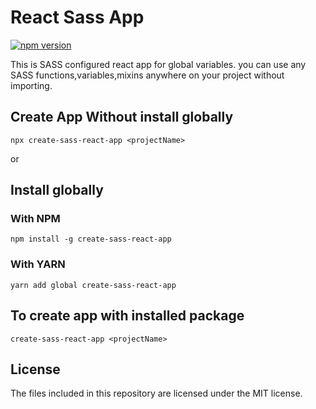 # React Sass App

[![npm version](https://badge.fury.io/js/create-sass-react-app.svg)](https://badge.fury.io/js/create-sass-react-app)

This is SASS configured react app for global variables. you can use any SASS functions,variables,mixins anywhere on your project without importing.

## Create App Without install globally

`npx create-sass-react-app <projectName>`

or

## Install globally

### With NPM

```
npm install -g create-sass-react-app
```

### With YARN

```
yarn add global create-sass-react-app
```

## To create app with installed package

```
create-sass-react-app <projectName>
```

## License

The files included in this repository are licensed under the MIT license.